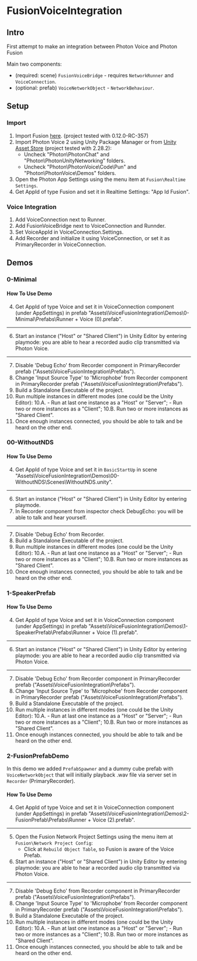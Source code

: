 # FusionVoiceIntegration

## Intro

First attempt to make an integration between Photon Voice and Photon Fusion

Main two components:

- (required: scene) `FusionVoiceBridge` - requires `NetworkRunner` and `VoiceConnection`.
- (optional: prefab) `VoiceNetworkObject` - `NetworkBehaviour`.

## Setup

### Import

1. Import Fusion [here](https://doc.photonengine.com/en-us/fusion/current/getting-started/sdk-download). (project tested with 0.12.0-RC-357)
2. Import Photon Voice 2 using Unity Package Manager or from [Unity Asset Store](https://assetstore.unity.com/packages/tools/audio/photon-voice-2-130518) (project tested with 2.28.2): 
    - Uncheck "Photon\PhotonChat" and "Photon\PhotonUnityNetworking" folders.
    - Uncheck "Photon\PhotonVoice\Code\Pun" and "Photon\PhotonVoice\Demos" folders.
3. Open the Photon App Settings using the menu item at `Fusion\Realtime Settings`.
4. Get AppId of type Fusion and set it in Realtime Settings: "App Id Fusion".

### Voice Integration

1. Add VoiceConnection next to Runner.
2. Add FusionVoiceBridge next to VoiceConnection and Runnder.
3. Set VoiceAppId in VoiceConnection.Settings.
4. Add Recorder and initialize it using VoiceConnection, or set it as PrimaryRecorder in VoiceConnection.

## Demos

### 0-Minimal

#### How To Use Demo

4. Get AppId of type Voice and set it in VoiceConnection component (under AppSettings) in prefab "Assets\VoiceFusionIntegration\Demos\0-Minimal\Prefabs\Runner + Voice (0).prefab".

---

6. Start an instance ("Host" or "Shared Client") in Unity Editor by entering playmode: you are able to hear a recorded audio clip transmitted via Photon Voice.

---

7. Disable 'Debug Echo' from Recorder component in PrimaryRecorder prefab ("Assets\VoiceFusionIntegration\Prefabs").
8. Change 'Input Source Type' to 'Microphobe' from Recorder component in PrimaryRecorder prefab ("Assets\VoiceFusionIntegration\Prefabs").
9. Build a Standalone Executable of the project.
10. Run multiple instances in different modes (one could be the Unity Editor):
     10.A.
         - Run at last one instance as a "Host" or "Server";
         - Run two or more instances as a "Client";
     10.B. Run two or more instances as "Shared Client".
11. Once enough instances connected, you should be able to talk and be heard on the other end.

### 00-WithoutNDS

#### How To Use Demo

4. Get AppId of type Voice and set it in `BasicStartUp` in scene "Assets\VoiceFusionIntegration\Demos\00-WithoutNDS\Scenes\WithoutNDS.unity".

---

6. Start an instance ("Host" or "Shared Client") in Unity Editor by entering playmode.
7. In Recorder component from inspector check DebugEcho: you will be able to talk and hear yourself.

---

7. Disable 'Debug Echo' from Recorder.
9. Build a Standalone Executable of the project.
10. Run multiple instances in different modes (one could be the Unity Editor):
     10.A.
         - Run at last one instance as a "Host" or "Server";
         - Run two or more instances as a "Client";
     10.B. Run two or more instances as "Shared Client".
11. Once enough instances connected, you should be able to talk and be heard on the other end.

### 1-SpeakerPrefab

#### How To Use Demo

4. Get AppId of type Voice and set it in VoiceConnection component (under AppSettings) in prefab "Assets\VoiceFusionIntegration\Demos\1-SpeakerPrefab\Prefabs\Runner + Voice (1).prefab".

---

6. Start an instance ("Host" or "Shared Client") in Unity Editor by entering playmode: you are able to hear a recorded audio clip transmitted via Photon Voice.

---

7. Disable 'Debug Echo' from Recorder component in PrimaryRecorder prefab ("Assets\VoiceFusionIntegration\Prefabs").
8. Change 'Input Source Type' to 'Microphobe' from Recorder component in PrimaryRecorder prefab ("Assets\VoiceFusionIntegration\Prefabs").
9. Build a Standalone Executable of the project.
10. Run multiple instances in different modes (one could be the Unity Editor):
     10.A.
         - Run at last one instance as a "Host" or "Server";
         - Run two or more instances as a "Client";
     10.B. Run two or more instances as "Shared Client".
11. Once enough instances connected, you should be able to talk and be heard on the other end.

### 2-FusionPrefabDemo

In this demo we added `PrefabSpawner` and a dummy cube prefab with `VoiceNetworkObject` that will initially playback .wav file via server set in `Recorder` (PrimaryRecorder).

#### How To Use Demo

4. Get AppId of type Voice and set it in VoiceConnection component (under AppSettings) in prefab "Assets\VoiceFusionIntegration\Demos\2-FusionPrefab\Prefabs\Runner + Voice (2).prefab".

---

5. Open the Fusion Network Project Settings using the menu item at `Fusion\Network Project Config`:
    - Click at `Rebuild Object Table`, so Fusion is aware of the Voice Prefab.
6. Start an instance ("Host" or "Shared Client") in Unity Editor by entering playmode: you are able to hear a recorded audio clip transmitted via Photon Voice.

---

7. Disable 'Debug Echo' from Recorder component in PrimaryRecorder prefab ("Assets\VoiceFusionIntegration\Prefabs").
8. Change 'Input Source Type' to 'Microphobe' from Recorder component in PrimaryRecorder prefab ("Assets\VoiceFusionIntegration\Prefabs").
9. Build a Standalone Executable of the project.
10. Run multiple instances in different modes (one could be the Unity Editor):
     10.A.
         - Run at last one instance as a "Host" or "Server";
         - Run two or more instances as a "Client";
     10.B. Run two or more instances as "Shared Client".
11. Once enough instances connected, you should be able to talk and be heard on the other end.
